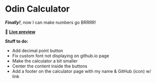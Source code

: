 # Odin Calculator

***Finally!***, now I can make numbers go BRRRR!

👾 [**Live preview**](https://dostendite.github.io/odin-calculator/)

**Stuff to do:**
- Add decimal point button
- Fix custom font not displaying on github.io page
- Make the calculator a bit smaller
- Center the content inside the buttons
- Add a footer on the calculator page with
my name & GitHub (icon) w/ link
